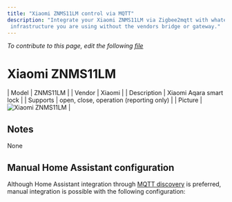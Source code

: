 ```yaml
---
title: "Xiaomi ZNMS11LM control via MQTT"
description: "Integrate your Xiaomi ZNMS11LM via Zigbee2mqtt with whatever smart home
 infrastructure you are using without the vendors bridge or gateway."
---
```


*To contribute to this page, edit the following
[file](https://github.com/Koenkk/zigbee2mqtt.io/blob/master/docs/devices/ZNMS11LM.md)*

# Xiaomi ZNMS11LM

| Model | ZNMS11LM  |
| Vendor  | Xiaomi  |
| Description | Xiaomi Aqara smart lock |
| Supports | open, close, operation (reporting only) |
| Picture | ![Xiaomi ZNMS11LM](./assets/devices/ZNMS11LM.jpg) |

## Notes

None

## Manual Home Assistant configuration
Although Home Assistant integration through [MQTT discovery](../integration/home_assistant) is preferred,
manual integration is possible with the following configuration:
